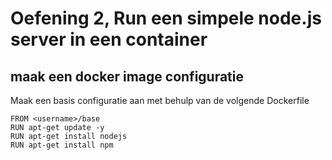 # Oefening 2, Run een simpele node.js server in een container

## maak een docker image configuratie

Maak een basis configuratie aan met behulp van de volgende Dockerfile

```
FROM <username>/base
RUN apt-get update -y
RUN apt-get install nodejs
RUN apt-get install npm
```
